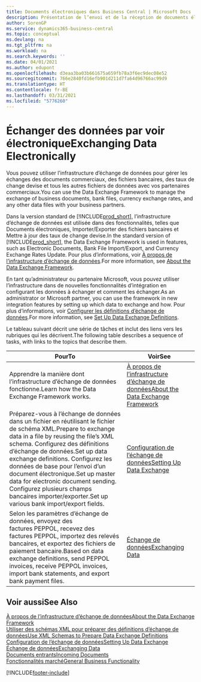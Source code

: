 ```yaml
---
title: Documents électroniques dans Business Central | Microsoft Docs
description: Présentation de l’envoi et de la réception de documents électroniques dans Business Central.
author: SorenGP
ms.service: dynamics365-business-central
ms.topic: conceptual
ms.devlang: na
ms.tgt_pltfrm: na
ms.workload: na
ms.search.keywords: ''
ms.date: 04/01/2021
ms.author: edupont
ms.openlocfilehash: d3eaa3ba03b661675a659fb78a3f6ec9dec08e52
ms.sourcegitcommit: 766e2840fd16efb901d211d7fa64d96766ac99d9
ms.translationtype: HT
ms.contentlocale: fr-BE
ms.lasthandoff: 03/31/2021
ms.locfileid: "5776260"
---
```

# <a name="exchanging-data-electronically"></a><span data-ttu-id="7968c-103">Échanger des données par voir électronique</span><span class="sxs-lookup"><span data-stu-id="7968c-103">Exchanging Data Electronically</span></span>
<span data-ttu-id="7968c-104">Vous pouvez utiliser l’infrastructure d’échange de données pour gérer les échanges des documents commerciaux, des fichiers bancaires, des taux de change devise et tous les autres fichiers de données avec vos partenaires commerciaux.</span><span class="sxs-lookup"><span data-stu-id="7968c-104">You can use the Data Exchange Framework to manage the exchange of business documents, bank files, currency exchange rates, and any other data files with your business partners.</span></span>

<span data-ttu-id="7968c-105">Dans la version standard de [!INCLUDE[prod_short](includes/prod_short.md)], l’infrastructure d’échange de données est utilisée dans des fonctionnalités, telles que Documents électroniques, Importer/Exporter des fichiers bancaires et Mettre à jour des taux de change devise.</span><span class="sxs-lookup"><span data-stu-id="7968c-105">In the standard version of [!INCLUDE[prod_short](includes/prod_short.md)], the Data Exchange Framework is used in features, such as Electronic Documents, Bank File Import/Export, and Currency Exchange Rates Update.</span></span> <span data-ttu-id="7968c-106">Pour plus d’informations, voir [À propos de l’infrastructure d’échange de données](across-about-the-data-exchange-framework.md).</span><span class="sxs-lookup"><span data-stu-id="7968c-106">For more information, see [About the Data Exchange Framework](across-about-the-data-exchange-framework.md).</span></span>

<span data-ttu-id="7968c-107">En tant qu’administrateur ou partenaire Microsoft, vous pouvez utiliser l’infrastructure dans de nouvelles fonctionnalités d’intégration en configurant les données à échanger et comment les échanger.</span><span class="sxs-lookup"><span data-stu-id="7968c-107">As an administrator or Microsoft partner, you can use the framework in new integration features by setting up which data to exchange and how.</span></span> <span data-ttu-id="7968c-108">Pour plus d’informations, voir [Configurer les définitions d’échange de données](across-how-to-set-up-data-exchange-definitions.md).</span><span class="sxs-lookup"><span data-stu-id="7968c-108">For more information, see [Set Up Data Exchange Definitions](across-how-to-set-up-data-exchange-definitions.md).</span></span>

<span data-ttu-id="7968c-109">Le tableau suivant décrit une série de tâches et inclut des liens vers les rubriques qui les décrivent.</span><span class="sxs-lookup"><span data-stu-id="7968c-109">The following table describes a sequence of tasks, with links to the topics that describe them.</span></span>  

|<span data-ttu-id="7968c-110">Pour</span><span class="sxs-lookup"><span data-stu-id="7968c-110">To</span></span>|<span data-ttu-id="7968c-111">Voir</span><span class="sxs-lookup"><span data-stu-id="7968c-111">See</span></span>|  
|--------|---------|  
|<span data-ttu-id="7968c-112">Apprendre la manière dont l’infrastructure d’échange de données fonctionne.</span><span class="sxs-lookup"><span data-stu-id="7968c-112">Learn how the Data Exchange Framework works.</span></span>|[<span data-ttu-id="7968c-113">À propos de l’infrastructure d’échange de données</span><span class="sxs-lookup"><span data-stu-id="7968c-113">About the Data Exchange Framework</span></span>](across-about-the-data-exchange-framework.md)|  
|<span data-ttu-id="7968c-114">Préparez-vous à l’échange de données dans un fichier en réutilisant le fichier de schéma XML.</span><span class="sxs-lookup"><span data-stu-id="7968c-114">Prepare to exchange data in a file by reusing the file’s XML schema.</span></span> <span data-ttu-id="7968c-115">Configurez des définitions d’échange de données.</span><span class="sxs-lookup"><span data-stu-id="7968c-115">Set up data exchange definitions.</span></span> <span data-ttu-id="7968c-116">Configurez les données de base pour l’envoi d’un document électronique.</span><span class="sxs-lookup"><span data-stu-id="7968c-116">Set up master data for electronic document sending.</span></span> <span data-ttu-id="7968c-117">Configurez plusieurs champs bancaires importer/exporter.</span><span class="sxs-lookup"><span data-stu-id="7968c-117">Set up various bank import/export fields.</span></span>|[<span data-ttu-id="7968c-118">Configuration de l’échange de données</span><span class="sxs-lookup"><span data-stu-id="7968c-118">Setting Up Data Exchange</span></span>](across-set-up-data-exchange.md)|  
|<span data-ttu-id="7968c-119">Selon les paramètres d’échange de données, envoyez des factures PEPPOL, recevez des factures PEPPOL, importez des relevés bancaires, et exportez des fichiers de paiement bancaire.</span><span class="sxs-lookup"><span data-stu-id="7968c-119">Based on data exchange definitions, send PEPPOL invoices, receive PEPPOL invoices, import bank statements, and export bank payment files.</span></span>|[<span data-ttu-id="7968c-120">Échange de données</span><span class="sxs-lookup"><span data-stu-id="7968c-120">Exchanging Data</span></span>](across-exchange-data.md)|  

## <a name="see-also"></a><span data-ttu-id="7968c-121">Voir aussi</span><span class="sxs-lookup"><span data-stu-id="7968c-121">See Also</span></span>  
[<span data-ttu-id="7968c-122">À propos de l’infrastructure d’échange de données</span><span class="sxs-lookup"><span data-stu-id="7968c-122">About the Data Exchange Framework</span></span>](across-about-the-data-exchange-framework.md)  
[<span data-ttu-id="7968c-123">Utiliser des schémas XML pour préparer des définitions d’échange de données</span><span class="sxs-lookup"><span data-stu-id="7968c-123">Use XML Schemas to Prepare Data Exchange Definitions</span></span>](across-how-to-use-xml-schemas-to-prepare-data-exchange-definitions.md)  
[<span data-ttu-id="7968c-124">Configuration de l’échange de données</span><span class="sxs-lookup"><span data-stu-id="7968c-124">Setting Up Data Exchange</span></span>](across-set-up-data-exchange.md)  
[<span data-ttu-id="7968c-125">Échange de données</span><span class="sxs-lookup"><span data-stu-id="7968c-125">Exchanging Data</span></span>](across-exchange-data.md)  
[<span data-ttu-id="7968c-126">Documents entrants</span><span class="sxs-lookup"><span data-stu-id="7968c-126">Incoming Documents</span></span>](across-income-documents.md)  
[<span data-ttu-id="7968c-127">Fonctionnalités marché</span><span class="sxs-lookup"><span data-stu-id="7968c-127">General Business Functionality</span></span>](ui-across-business-areas.md)


[!INCLUDE[footer-include](includes/footer-banner.md)]